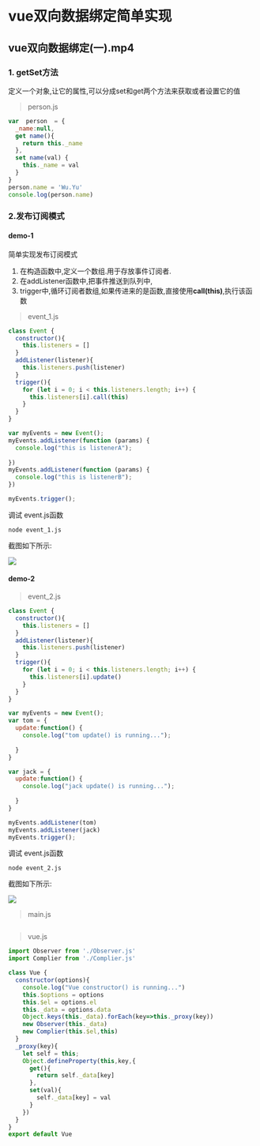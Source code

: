 # vue双向数据绑定简单实现







## vue双向数据绑定(一).mp4



### 1. getSet方法

定义一个对象,让它的属性,可以分成set和get两个方法来获取或者设置它的值

> person.js

```javascript
var  person  = {
  _name:null,
  get name(){
    return this._name
  },
  set name(val) {
    this._name = val
  }
}
person.name = 'Wu.Yu'
console.log(person.name)
```



### 2.发布订阅模式

#### demo-1

简单实现发布订阅模式

1. 在构造函数中,定义一个数组.用于存放事件订阅者.
2. 在addListener函数中,把事件推送到队列中,
3. trigger中,循环订阅者数组,如果传进来的是函数,直接使用**call(this)**,执行该函数



> event_1.js

```javascript
class Event {
  constructor(){
    this.listeners = []
  }
  addListener(listener){
    this.listeners.push(listener)
  }
  trigger(){
    for (let i = 0; i < this.listeners.length; i++) {
      this.listeners[i].call(this)
    }
  }
}

var myEvents = new Event();
myEvents.addListener(function (params) {
  console.log("this is listenerA");
  
})
myEvents.addListener(function (params) {
  console.log("this is listenerB");
})

myEvents.trigger();
```



调试 event.js函数

```
node event_1.js
```

截图如下所示:

![](https://ws1.sinaimg.cn/large/006tNc79ly1fqa7bz5znlj30og05oq3s.jpg)



#### demo-2



> event_2.js

```javascript
class Event {
  constructor(){
    this.listeners = []
  }
  addListener(listener){
    this.listeners.push(listener)
  }
  trigger(){
    for (let i = 0; i < this.listeners.length; i++) {
      this.listeners[i].update()
    }
  }
}

var myEvents = new Event();
var tom = {
  update:function() {
    console.log("tom update() is running...");
    
  }
}

var jack = {
  update:function() {
    console.log("jack update() is running...");
    
  }
}

myEvents.addListener(tom)
myEvents.addListener(jack)
myEvents.trigger();
```



调试 event.js函数

```
node event_2.js
```

截图如下所示:

![](https://ws3.sinaimg.cn/large/006tNc79ly1fqa7adwwymj30oy05gdgt.jpg)







> main.js

```javascript

```









> vue.js

```javascript
import Observer from './Observer.js'
import Complier from './Complier.js'

class Vue {
  constructor(options){
    console.log("Vue constructor() is running...")
    this.$options = options
    this.$el = options.el
    this._data = options.data
    Object.keys(this._data).forEach(key=>this._proxy(key))
    new Observer(this._data)
    new Complier(this.$el,this)
  }
  _proxy(key){
    let self = this;
    Object.defineProperty(this,key,{
      get(){
        return self._data[key]
      },
      set(val){
        self._data[key] = val
      }
    })
  }
}
export default Vue

```

